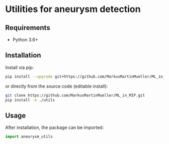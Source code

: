 # Utilities for aneurysm detection

## Requirements

* Python 3.6+

## Installation

Install via pip:

```bash
pip install --upgrade git+https://github.com/MarkusMartinMueller/ML_in_MIP#subdirectory=utils
```

or directly from the source code (editable install):

```bash
git clone https://github.com/MarkusMartinMueller/ML_in_MIP.git
pip install -e ./utils
```

## Usage

After installation, the package can be imported:

```python
import aneurysm_utils
```
